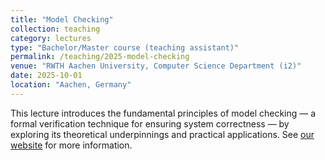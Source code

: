 ```yaml
---
title: "Model Checking"
collection: teaching
category: lectures
type: "Bachelor/Master course (teaching assistant)"
permalink: /teaching/2025-model-checking
venue: "RWTH Aachen University, Computer Science Department (i2)"
date: 2025-10-01
location: "Aachen, Germany"
---
```


This lecture introduces the fundamental principles of model checking — a formal verification technique for ensuring system correctness — by exploring its theoretical underpinnings and practical applications.
See [our website](https://moves.rwth-aachen.de/teaching/ws-2025-26/model-checking) for more information.
